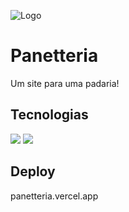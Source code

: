 ![Logo](https://i.ibb.co/gSczx5f/panneteria.png)

# Panetteria

Um site para uma padaria!

## Tecnologias

<div>
  <img  src=https://img.shields.io/badge/React-20232A?style=for-the-badge&logo=react&logoColor=61DAFB/>
  <img  src=https://img.shields.io/badge/Sass-CC6699?style=for-the-badge&logo=sass&logoColor=white/>
</div>

## Deploy
panetteria.vercel.app
